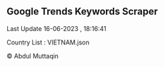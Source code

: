 

## Google Trends Keywords Scraper 
 
Last Update 16-06-2023 , 18:16:41

Country List :
VIETNAM.json



© Abdul Muttaqin 
